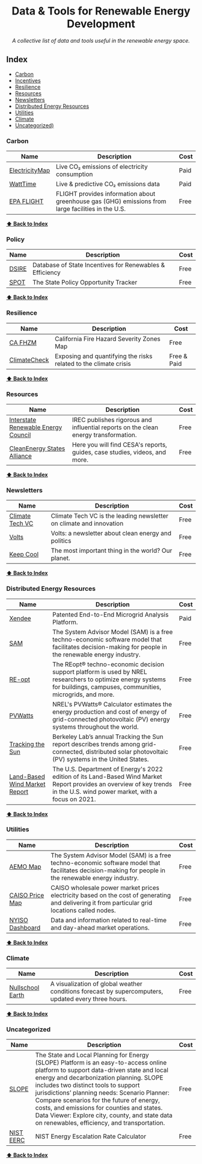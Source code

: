 <div align="center">
    <h1>Data & Tools for Renewable Energy Development</h1>
    <i>A collective list of data and tools useful in the renewable energy space.</i>
</div>

## Index

* [Carbon](#carbon)
* [Incentives](#incentives)
* [Resilience](#resilience)
* [Resources](#Resources)
* [Newsletters](#newsletters)
* [Distributed Energy Resources](#der)
* [Utilities](#utilities)
* [Climate](#climate)
* [Uncategorized)](#uncategorized) 

### Carbon
Name | Description | Cost |
|---|---|---|
| [ElectricityMap](https://app.electricitymap.org/map) | Live CO₂ emissions of electricity consumption | Paid |
| [WattTime](https://www.watttime.org/) | Live & predictive CO₂ emissions data | Paid |
| [EPA FLIGHT](https://ghgdata.epa.gov/ghgp/main.do?site_preference=normal) | FLIGHT provides information about greenhouse gas (GHG) emissions from large facilities in the U.S. | Free |

**[⬆ Back to Index](#index)**
<br />

### Policy
Name | Description | Cost |
|---|---|---|
| [DSIRE](https://www.dsireusa.org/) | Database of State Incentives for Renewables & Efficiency | Free |
| [SPOT](https://spotforcleanenergy.org/) | The State Policy Opportunity Tracker | Free |

**[⬆ Back to Index](#index)**
<br />

### Resilience
Name | Description | Cost |
|---|---|---|
| [CA FHZM](https://egis.fire.ca.gov/FHSZ/) | California Fire Hazard Severity Zones Map | Free |
| [ClimateCheck](https://climatecheck.com/) | Exposing and quantifying the risks related to the climate crisis | Free & Paid |

**[⬆ Back to Index](#index)**
<br />

### Resources
Name | Description | Cost |
|---|---|---|
| [Interstate Renewable Energy Council](https://irecusa.org/resources/) | IREC publishes rigorous and influential reports on the clean energy transformation. | Free | 
| [CleanEnergy States Alliance](https://www.cesa.org/resource-library/) | Here you will find CESA's reports, guides, case studies, videos, and more. | Free |

**[⬆ Back to Index](#index)**
<br />

### Newsletters
Name | Description | Cost |
|---|---|---|
| [Climate Tech VC](https://climatetechvc.substack.com/) | Climate Tech VC is the leading newsletter on climate and innovation | Free |
| [Volts](https://www.volts.wtf/) | Volts: a newsletter about clean energy and politics | Free |
| [Keep Cool](https://workweek.com/brand/keep-cool/) | The most important thing in the world? Our planet. | Free |

**[⬆ Back to Index](#index)**
<br />

### Distributed Energy Resources
Name | Description | Cost |
|---|---|---|
| [Xendee](https://xendee.com/) | Patented End-to-End Microgrid Analysis Platform. | Paid |
| [SAM](https://sam.nrel.gov/) | The System Advisor Model (SAM) is a free techno-economic software model that facilitates decision-making for people in the renewable energy industry. | Free |
| [RE-opt](https://reopt.nrel.gov/) | The REopt® techno-economic decision support platform is used by NREL researchers to optimize energy systems for buildings, campuses, communities, microgrids, and more. | Free |
| [PVWatts](https://pvwatts.nrel.gov/) | NREL's PVWatts® Calculator estimates the energy production and cost of energy of grid-connected photovoltaic (PV) energy systems throughout the world. | Free |
| [Tracking the Sun](https://emp.lbl.gov/tracking-the-sun) | Berkeley Lab’s annual Tracking the Sun report describes trends among grid-connected, distributed solar photovoltaic (PV) systems in the United States. | Free |
| [Land-Based Wind Market Report](https://emp.lbl.gov/wind-technologies-market-report) | The U.S. Department of Energy's 2022 edition of its Land-Based Wind Market Report provides an overview of key trends in the U.S. wind power market, with a focus on 2021. | Free |


**[⬆ Back to Index](#index)**
<br />

### Utilities
Name | Description | Cost |
|---|---|---|
| [AEMO Map](https://www.aemo.com.au/aemo/apps/visualisations/map.html) | The System Advisor Model (SAM) is a free techno-economic software model that facilitates decision-making for people in the renewable energy industry. | Free |
| [CAISO Price Map](http://www.caiso.com/pricemap/Pages/default.aspx) | CAISO wholesale power market prices electricity based on the cost of generating and delivering it from particular grid locations called nodes. | Free |
| [NYISO Dashboard](https://www.nyiso.com/markets) | Data and information related to real-time and day-ahead market operations. | Free |


**[⬆ Back to Index](#index)**
<br />

### Climate
Name | Description | Cost |
|---|---|---|
| [Nullschool Earth](https://earth.nullschool.net/) | A visualization of global weather conditions forecast by supercomputers, updated every three hours. | Free |

**[⬆ Back to Index](#index)**
<br />

### Uncategorized
Name | Description | Cost |
|---|---|---|
| [SLOPE](https://maps.nrel.gov/slope/) | The State and Local Planning for Energy (SLOPE) Platform is an easy-to-access online platform to support data-driven state and local energy and decarbonization planning. SLOPE includes two distinct tools to support jurisdictions’ planning needs: Scenario Planner: Compare scenarios for the future of energy, costs, and emissions for counties and states. Data Viewer: Explore city, county, and state data on renewables, efficiency, and transportation. | Free |
| [NIST EERC](https://pages.nist.gov/eerc/) | NIST Energy Escalation Rate Calculator | Free |


**[⬆ Back to Index](#index)**
<br />


